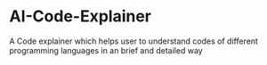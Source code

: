 # AI-Code-Explainer
A Code explainer which helps user to understand codes of different programming languages in an brief and detailed way
